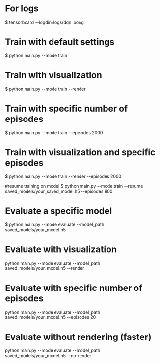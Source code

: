 
# For logs
$ tensorboard --logdir=logs/dqn_pong

# Train with default settings
 $ python main.py --mode train

# Train with visualization
$ python main.py --mode train --render

# Train with specific number of episodes
$ python main.py --mode train --episodes 2000

# Train with visualization and specific episodes
$ python main.py --mode train --render --episodes 2000

#resume training on model
$ python main.py --mode train --resume saved_models/your_saved_model.h5
 --episodes 800



# Evaluate a specific model
$ python main.py --mode evaluate --model_path saved_models/your_model.h5


# Evaluate with visualization
python main.py --mode evaluate --model_path saved_models/your_model.h5 --render

# Evaluate with specific number of episodes
python main.py --mode evaluate --model_path saved_models/your_model.h5 --episodes 20

# Evaluate without rendering (faster)
python main.py --mode evaluate --model_path saved_models/your_model.h5 --no-render




